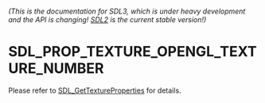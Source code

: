 ###### (This is the documentation for SDL3, which is under heavy development and the API is changing! [SDL2](https://wiki.libsdl.org/SDL2/) is the current stable version!)
# SDL_PROP_TEXTURE_OPENGL_TEXTURE_NUMBER

Please refer to [SDL_GetTextureProperties](SDL_GetTextureProperties) for details.

